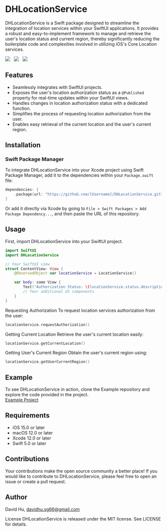 # DHLocationService

DHLocationService is a Swift package designed to streamline the integration of location services within your SwiftUI applications. It provides a robust and easy-to-implement framework to manage and retrieve the user's location status and current region, thereby significantly reducing the boilerplate code and complexities involved in utilizing iOS's Core Location services.

<img src="https://img.shields.io/badge/BUILD-0.1.4-green" />&nbsp;&nbsp;&nbsp;<img src="https://img.shields.io/badge/LICENSE-MIT-purple" />&nbsp;&nbsp;&nbsp;<img src="https://img.shields.io/badge/MADE WITH-SWIFTUI-orange" />

## Features

- Seamlessly integrates with SwiftUI projects.
- Exposes the user's location authorization status as a `@Published` property for real-time updates within your SwiftUI views.
- Handles changes in location authorization status with a dedicated function.
- Simplifies the process of requesting location authorization from the user.
- Enables easy retrieval of the current location and the user's current region.

## Installation

### Swift Package Manager

To integrate DHLocationService into your Xcode project using Swift Package Manager, add it to the dependencies within your `Package.swift` file:

```swift
dependencies: [
    .package(url: "https://github.com/[Username]/DHLocationService.git", .upToNextMajor(from: "1.0.0"))
]
```

Or add it directly via Xcode by going to `File > Swift Packages > Add Package Dependency...`, and then paste the URL of this repository.

## Usage
First, import DHLocationService into your SwiftUI project.

```swift
import SwiftUI
import DHLocationService

// Your SwiftUI view
struct ContentView: View {
    @ObservedObject var locationService = LocationService()

    var body: some View {
        Text("Authorization Status: \(locationService.status.description)")
        // Your additional UI components
    }
}
```

Requesting Authorization
To request location services authorization from the user:

```swift
locationService.requestAuthorization()
```

Getting Current Location
Retrieve the user's current location easily:

```swift
locationService.getCurrentLocation()
```

Getting User's Current Region
Obtain the user's current region using:

```swift
locationService.getUserCurrentRegion()
```

## Example
To see DHLocationService in action, clone the Example repository and explore the code provided in the project. <br/>
[Example Project](https://github.com/DavidHu-SG/DHLocationServiceSample)

## Requirements
- iOS 15.0 or later
- macOS 12.0 or later
- Xcode 12.0 or later
- Swift 5.0 or later

## Contributions
Your contributions make the open source community a better place! If you would like to contribute to DHLocationService, please feel free to open an issue or create a pull request.

## Author
David Hu, davidhu.sg66@gmail.com

License
DHLocationService is released under the MIT license. See LICENSE for details.

